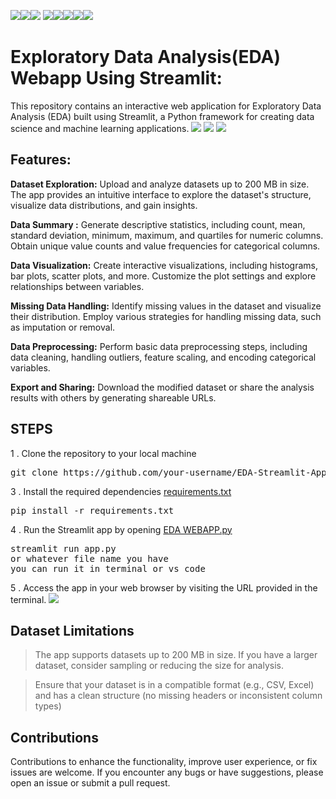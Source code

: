 <img src="https://img.shields.io/badge/EDA-green"><img src =https://img.shields.io/badge/Build_with-Python-red><img src =https://img.shields.io/badge/Framework-Streamlit-yellow>
<img src="https://img.shields.io/badge/Data-hotpink"><img src="https://img.shields.io/badge/Anaconda-a8b59c"><img src="https://img.shields.io/badge/Webapp-purple"><img src="https://img.shields.io/badge/VS_Code-blueviolet"><img src="https://img.shields.io/badge/Big-Data-gold">

# Exploratory Data Analysis(EDA) Webapp Using Streamlit:
This repository contains an interactive web application for Exploratory Data Analysis (EDA) built using Streamlit, a Python framework for creating data science and machine learning applications.
<img src="https://i.imgur.com/CRstwB3.png">
<img src="https://i.imgur.com/QZ626zn.png">
<img src="https://i.imgur.com/0XEN29E.png">
## Features:

<b>Dataset Exploration:</b>
Upload and analyze datasets up to 200 MB in size. The app provides an intuitive interface to explore the dataset's structure, visualize data distributions, and gain insights.

<b>Data Summary :</b>
 Generate descriptive statistics, including count, mean, standard deviation, minimum, maximum, and quartiles for numeric columns. Obtain unique value counts and value frequencies for categorical columns.

<b>Data Visualization:</b> 
Create interactive visualizations, including histograms, bar plots, scatter plots, and more. Customize the plot settings and explore relationships between variables.

<b>Missing Data Handling:</b> 
Identify missing values in the dataset and visualize their distribution. Employ various strategies for handling missing data, such as imputation or removal.

<b>Data Preprocessing:</b> Perform basic data preprocessing steps, including data cleaning, handling outliers, feature scaling, and encoding categorical variables.

<b>Export and Sharing:</b>
 Download the modified dataset or share the analysis results with others by generating shareable URLs.

## STEPS
1 . Clone the repository to your local machine
<pre>
git clone https://github.com/your-username/EDA-Streamlit-App.git
</pre>

3 . Install the required dependencies <a href="https://github.com/MuhammadSaad-ml/eda-webapp/blob/main/requirements.txt">requirements.txt</a>
<pre>
pip install -r requirements.txt 
</pre>
4 . Run the Streamlit app by opening <a href="https://github.com/MuhammadSaad-ml/eda-webapp/blob/main/EDA.WEBAPP.py">EDA WEBAPP.py</a>
<pre>
streamlit run app.py 
or whatever file name you have 
you can run it in terminal or vs code 
</pre>
5 . Access the app in your web browser by visiting the URL provided in the terminal.
<img src="https://i.imgur.com/7PoZfML.png">

## Dataset Limitations
>The app supports datasets up to 200 MB in size. If you have a larger dataset, consider sampling or reducing the size for analysis.

>Ensure that your dataset is in a compatible format (e.g., CSV, Excel) and has a clean structure (no missing headers or inconsistent column types)

## Contributions
Contributions to enhance the functionality, improve user experience, or fix issues are welcome. If you encounter any bugs or have suggestions, please open an issue or submit a pull request.

